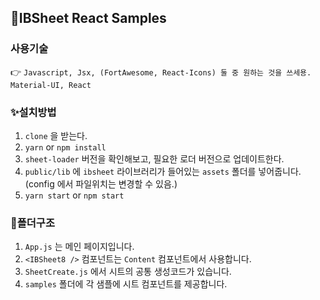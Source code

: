 ## 👋IBSheet React Samples

### 사용기술

👉 `Javascript, Jsx, (FortAwesome, React-Icons) 둘 중 원하는 것을 쓰세용. Material-UI, React`

### ✨설치방법

1. `clone` 을 받는다.
2. `yarn` or `npm install`
3. `sheet-loader` 버전을 확인해보고, 필요한 로더 버전으로 업데이트한다.
4. `public/lib` 에 `ibsheet` 라이브러리가 들어있는 `assets` 폴더를 넣어줍니다. (config 에서 파일위치는 변경할 수 있음.)
5. `yarn start` or `npm start`

### 🚀폴더구조

1. `App.js` 는 메인 페이지입니다.
2. `<IBSheet8 />` 컴포넌트는 `Content` 컴포넌트에서 사용합니다.
3. `SheetCreate.js` 에서 시트의 공통 생성코드가 있습니다.
4. `samples` 폴더에 각 샘플에 시트 컴포넌트를 제공합니다.
